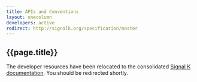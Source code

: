 ```yaml
---
title: APIs and Conventions
layout: onecolumn
developers: active
redirect: http://signalk.org/specification/master
---
```


## {{page.title}}

The developer resources have been relocated to the consolidated [Signal K
documentation]({{site.path}}/specification/master). You should be redirected shortly.
